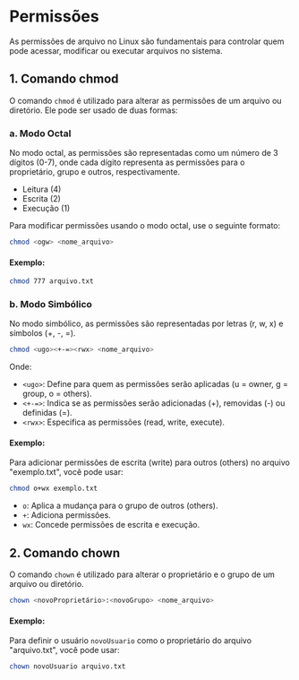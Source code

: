 # Permissões

As permissões de arquivo no Linux são fundamentais para controlar quem pode acessar, modificar ou executar arquivos no sistema. 

## 1. **Comando chmod**

O comando `chmod` é utilizado para alterar as permissões de um arquivo ou diretório. Ele pode ser usado de duas formas:

### a. **Modo Octal**

No modo octal, as permissões são representadas como um número de 3 dígitos (0-7), onde cada dígito representa as permissões para o proprietário, grupo e outros, respectivamente.

- Leitura (4)
- Escrita (2)
- Execução (1)

Para modificar permissões usando o modo octal, use o seguinte formato:

```bash
chmod <ogw> <nome_arquivo>
```

#### Exemplo:

```bash
chmod 777 arquivo.txt
```

### b. **Modo Simbólico**

No modo simbólico, as permissões são representadas por letras (r, w, x) e símbolos (+, -, =).

```bash
chmod <ugo><+-=><rwx> <nome_arquivo>
```

Onde:
- `<ugo>`: Define para quem as permissões serão aplicadas (u = owner, g = group, o = others).
- `<+-=>`: Indica se as permissões serão adicionadas (+), removidas (-) ou definidas (=).
- `<rwx>`: Especifica as permissões (read, write, execute).

#### Exemplo:

Para adicionar permissões de escrita (write) para outros (others) no arquivo "exemplo.txt", você pode usar:

```bash
chmod o+wx exemplo.txt
```

- `o`: Aplica a mudança para o grupo de outros (others).
- `+`: Adiciona permissões.
- `wx`: Concede permissões de escrita e execução.

## 2. **Comando chown**

O comando `chown` é utilizado para alterar o proprietário e o grupo de um arquivo ou diretório.

```bash
chown <novoProprietário>:<novoGrupo> <nome_arquivo>
```

#### Exemplo:

Para definir o usuário `novoUsuario` como o proprietário do arquivo "arquivo.txt", você pode usar:

```bash
chown novoUsuario arquivo.txt
```
